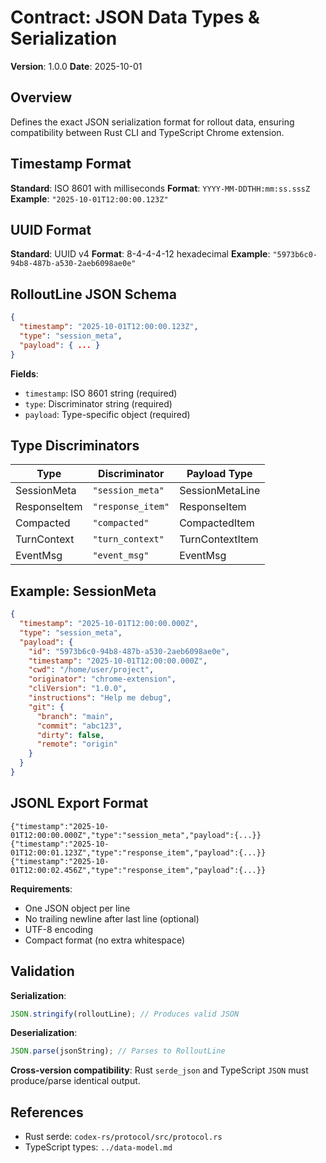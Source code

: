 # Contract: JSON Data Types & Serialization

**Version**: 1.0.0
**Date**: 2025-10-01

## Overview

Defines the exact JSON serialization format for rollout data, ensuring compatibility between Rust CLI and TypeScript Chrome extension.

## Timestamp Format

**Standard**: ISO 8601 with milliseconds
**Format**: `YYYY-MM-DDTHH:mm:ss.sssZ`
**Example**: `"2025-10-01T12:00:00.123Z"`

## UUID Format

**Standard**: UUID v4
**Format**: 8-4-4-4-12 hexadecimal
**Example**: `"5973b6c0-94b8-487b-a530-2aeb6098ae0e"`

## RolloutLine JSON Schema

```json
{
  "timestamp": "2025-10-01T12:00:00.123Z",
  "type": "session_meta",
  "payload": { ... }
}
```

**Fields**:
- `timestamp`: ISO 8601 string (required)
- `type`: Discriminator string (required)
- `payload`: Type-specific object (required)

## Type Discriminators

| Type | Discriminator | Payload Type |
|------|---------------|--------------|
| SessionMeta | `"session_meta"` | SessionMetaLine |
| ResponseItem | `"response_item"` | ResponseItem |
| Compacted | `"compacted"` | CompactedItem |
| TurnContext | `"turn_context"` | TurnContextItem |
| EventMsg | `"event_msg"` | EventMsg |

## Example: SessionMeta

```json
{
  "timestamp": "2025-10-01T12:00:00.000Z",
  "type": "session_meta",
  "payload": {
    "id": "5973b6c0-94b8-487b-a530-2aeb6098ae0e",
    "timestamp": "2025-10-01T12:00:00.000Z",
    "cwd": "/home/user/project",
    "originator": "chrome-extension",
    "cliVersion": "1.0.0",
    "instructions": "Help me debug",
    "git": {
      "branch": "main",
      "commit": "abc123",
      "dirty": false,
      "remote": "origin"
    }
  }
}
```

## JSONL Export Format

```
{"timestamp":"2025-10-01T12:00:00.000Z","type":"session_meta","payload":{...}}
{"timestamp":"2025-10-01T12:00:01.123Z","type":"response_item","payload":{...}}
{"timestamp":"2025-10-01T12:00:02.456Z","type":"response_item","payload":{...}}
```

**Requirements**:
- One JSON object per line
- No trailing newline after last line (optional)
- UTF-8 encoding
- Compact format (no extra whitespace)

## Validation

**Serialization**:
```typescript
JSON.stringify(rolloutLine); // Produces valid JSON
```

**Deserialization**:
```typescript
JSON.parse(jsonString); // Parses to RolloutLine
```

**Cross-version compatibility**: Rust `serde_json` and TypeScript `JSON` must produce/parse identical output.

## References

- Rust serde: `codex-rs/protocol/src/protocol.rs`
- TypeScript types: `../data-model.md`
